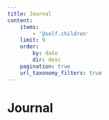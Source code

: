 ```yaml
---
title: Journal
content:
    items:
        - '@self.children'
    limit: 9
    order:
        by: date
        dir: desc
    pagination: true
    url_taxonomy_filters: true
---
```


# Journal
